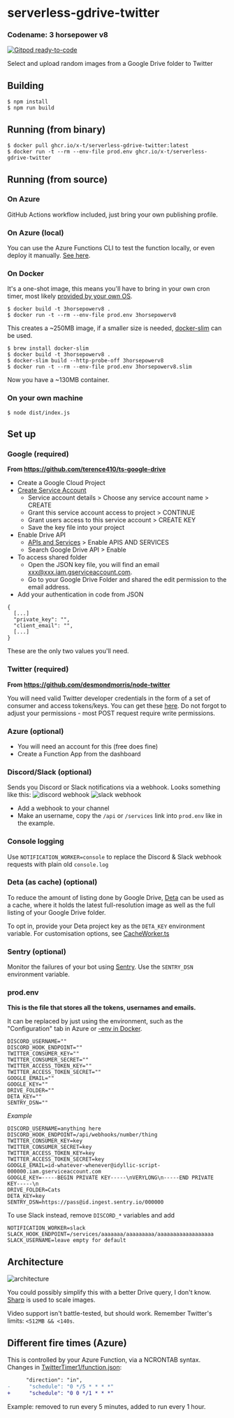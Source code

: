 # serverless-gdrive-twitter

### Codename: 3 horsepower v8

[![Gitpod ready-to-code](https://img.shields.io/badge/Gitpod-ready--to--code-908a85?logo=gitpod)](https://gitpod.io/#https://github.com/x-t/serverless-gdrive-twitter)

Select and upload random images from a Google Drive folder to Twitter

## Building

```
$ npm install
$ npm run build
```

## Running (from binary)

```
$ docker pull ghcr.io/x-t/serverless-gdrive-twitter:latest
$ docker run -t --rm --env-file prod.env ghcr.io/x-t/serverless-gdrive-twitter
```

## Running (from source)

### On Azure

GitHub Actions workflow included, just bring your own publishing profile.

### On Azure (local)

You can use the Azure Functions CLI to test the function locally, or even deploy it manually. [See here](https://docs.microsoft.com/en-us/azure/azure-functions/create-first-function-cli-node?tabs=azure-cli%2Cbrowser).

### On Docker

It's a one-shot image, this means you'll have to bring in your own cron timer, most likely [provided by your own OS](https://www.cloudsavvyit.com/9033/how-to-use-cron-with-your-docker-containers/).

```
$ docker build -t 3horsepowerv8 .
$ docker run -t --rm --env-file prod.env 3horsepowerv8
```

This creates a ~250MB image, if a smaller size is needed, [docker-slim](https://dockersl.im) can be used.

```
$ brew install docker-slim
$ docker build -t 3horsepowerv8 .
$ docker-slim build --http-probe-off 3horsepowerv8
$ docker run -t --rm --env-file prod.env 3horsepowerv8.slim
```

Now you have a ~130MB container.

### On your own machine

```
$ node dist/index.js
```

## Set up

### Google (required)

**From https://github.com/terence410/ts-google-drive**

- Create a Google Cloud Project
- [Create Service Account](https://console.cloud.google.com/iam-admin/serviceaccounts/create)
    - Service account details > Choose any service account name > CREATE
    - Grant this service account access to project > CONTINUE
    - Grant users access to this service account > CREATE KEY
    - Save the key file into your project
- Enable Drive API
    -  [APIs and Services](https://console.cloud.google.com/apis/dashboard) > Enable APIS AND SERVICES
    - Search Google Drive API > Enable
- To access shared folder
    - Open the JSON key file, you will find an email xxx@xxx.iam.gserviceaccount.com.
    - Go to your Google Drive Folder and shared the edit permission to the email address.
- Add your authentication in code from JSON

```
{
  [...]
  "private_key": "",
  "client_email": "",
  [...]
}
```

These are the only two values you'll need.

### Twitter (required)

**From https://github.com/desmondmorris/node-twitter**

You will need valid Twitter developer credentials in the form of a set of consumer and access tokens/keys.  You can get these [here](https://apps.twitter.com/).  Do not forgot to adjust your permissions - most POST request require write permissions.

### Azure (optional)

- You will need an account for this (free does fine)
- Create a Function App from the dashboard

### Discord/Slack (optional)

Sends you Discord or Slack notifications via a webhook. Looks something like this:
![discord webhook](https://i.arxius.io/6c95835f.png)
![slack webhook](https://pomf2.lain.la/f/o8v5l25x.png)

- Add a webhook to your channel
- Make an username, copy the `/api` or `/services` link into `prod.env` like in the example.

### Console logging

Use `NOTIFICATION_WORKER=console` to replace the Discord & Slack webhook requests with plain old `console.log`

### Deta (as cache) (optional)

To reduce the amount of listing done by Google Drive, [Deta](https://deta.sh) can be used as a cache, where it holds the latest full-resolution image as well as the full listing of your Google Drive folder.

To opt in, provide your Deta project key as the `DETA_KEY` environment variable. For customisation options, see [CacheWorker.ts](./src/CacheWorker.ts)

### Sentry (optional)

Monitor the failures of your bot using [Sentry](https://sentry.io). Use the `SENTRY_DSN` environment variable.

### prod.env

**This is the file that stores all the tokens, usernames and emails.**

It can be replaced by just using the environment, such as the "Configuration" tab in Azure or [-env in Docker](https://docs.docker.com/engine/reference/commandline/run/#set-environment-variables--e---env---env-file).

```
DISCORD_USERNAME=""
DISCORD_HOOK_ENDPOINT=""
TWITTER_CONSUMER_KEY=""
TWITTER_CONSUMER_SECRET=""
TWITTER_ACCESS_TOKEN_KEY=""
TWITTER_ACCESS_TOKEN_SECRET=""
GOOGLE_EMAIL=""
GOOGLE_KEY=""
DRIVE_FOLDER=""
DETA_KEY=""
SENTRY_DSN=""
```

*Example*

```
DISCORD_USERNAME=anything here
DISCORD_HOOK_ENDPOINT=/api/webhooks/number/thing
TWITTER_CONSUMER_KEY=key
TWITTER_CONSUMER_SECRET=key
TWITTER_ACCESS_TOKEN_KEY=key
TWITTER_ACCESS_TOKEN_SECRET=key
GOOGLE_EMAIL=id-whatever-whenever@idyllic-script-000000.iam.gserviceaccount.com
GOOGLE_KEY=-----BEGIN PRIVATE KEY-----\nVERYLONG\n-----END PRIVATE KEY-----\n
DRIVE_FOLDER=Cats
DETA_KEY=key
SENTRY_DSN=https://pass@id.ingest.sentry.io/000000
```

To use Slack instead, remove `DISCORD_*` variables and add

```
NOTIFICATION_WORKER=slack
SLACK_HOOK_ENDPOINT=/services/aaaaaaa/aaaaaaaaa/aaaaaaaaaaaaaaaaaa
SLACK_USERNAME=leave empty for default
```

## Architecture

![architecture](https://i.arxius.io/8b2deaae.png)

You could possibly simplify this with a better Drive query, I don't know. [Sharp](https://github.com/lovell/sharp) is used to scale images.

Video support isn't battle-tested, but should work. Remember Twitter's limits: `<512MB && <140s`.

## Different fire times (Azure)

This is controlled by your Azure Function, via a NCRONTAB syntax. Changes in [TwitterTimer1/function.json](TwitterTimer1/function.json):

```diff
      "direction": "in",
-      "schedule": "0 */5 * * * *"
+      "schedule": "0 0 */1 * * *"
```

Example: removed to run every 5 minutes, added to run every 1 hour.
